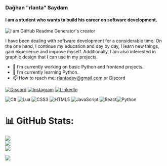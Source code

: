 ### Dağhan "rlanta" Saydam
#### I am a student who wants to build his career on software development.
![I am GitHub Readme Generator's creator](https://r.resimlink.com/BKQNjal.png)


I have been dealing with software development for a considerable time. On the one hand, I continue my education and day by day, I learn new things, gain experience and improve myself. 
Additionally, I am also interested in graphic design that I can use in my projects.

- 🔭 I’m currently working on basic Python and frontend projects. 
- 🌱 I’m currently learning Python. 
- 📫 How to reach me: rlantadev@gmail.com or Discord 


[![Discord](https://img.shields.io/badge/Discord-%237289DA.svg?logo=discord&logoColor=white)](https://discord.gg/rlanta) [![Instagram](https://img.shields.io/badge/Instagram-%23E4405F.svg?logo=Instagram&logoColor=white)](https://instagram.com/rl4nta) [![LinkedIn](https://img.shields.io/badge/LinkedIn-%230077B5.svg?logo=linkedin&logoColor=white)](https://linkedin.com/in/dağhan-saydam-8433a12bb) 

![C#](https://img.shields.io/badge/c%23-%23239120.svg?style=flat&logo=csharp&logoColor=white) ![Lua](https://img.shields.io/badge/lua-%232C2D72.svg?style=flat&logo=lua&logoColor=white) ![CSS3](https://img.shields.io/badge/css3-%231572B6.svg?style=flat&logo=css3&logoColor=white) ![HTML5](https://img.shields.io/badge/html5-%23E34F26.svg?style=flat&logo=html5&logoColor=white) ![JavaScript](https://img.shields.io/badge/javascript-%23323330.svg?style=flat&logo=javascript&logoColor=%23F7DF1E)	![React](https://img.shields.io/badge/react-%2320232a.svg?style=for-the-badge&logo=react&logoColor=%2361DAFB)![Python](https://img.shields.io/badge/python-3670A0?style=for-the-badge&logo=python&logoColor=ffdd54)

# 📊 GitHub Stats:
![](https://github-readme-stats.vercel.app/api?username=rlantadev&theme=dracula&hide_border=false&include_all_commits=false&count_private=false)<br/>
![](https://github-readme-stats.vercel.app/api/top-langs/?username=rlantadev&layout=donut)<br/>
![](https://github-readme-stats.vercel.app/api/top-langs/?username=rlantadev&hide_progress=true)

[![](https://visitcount.itsvg.in/api?id=rlantadev&icon=0&color=5)](https://visitcount.itsvg.in) 


